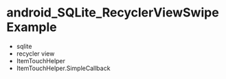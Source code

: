 # android_SQLite_RecyclerViewSwipeExample
- sqlite
- recycler view
- ItemTouchHelper
- ItemTouchHelper.SimpleCallback
